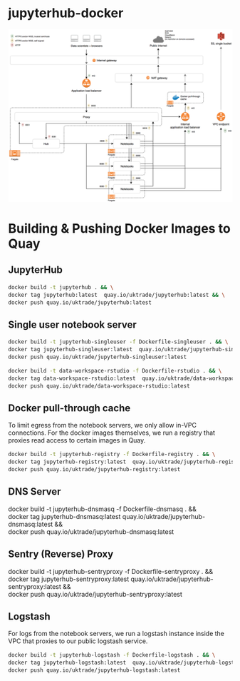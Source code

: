 # jupyterhub-docker

![JupyterHub components and connections](jupyterhub-components-and-connections.png)

# Building & Pushing Docker Images to Quay

## JupyterHub

```bash
docker build -t jupyterhub . && \
docker tag jupyterhub:latest  quay.io/uktrade/jupyterhub:latest && \
docker push quay.io/uktrade/jupyterhub:latest
```

## Single user notebook server

```bash
docker build -t jupyterhub-singleuser -f Dockerfile-singleuser . && \
docker tag jupyterhub-singleuser:latest  quay.io/uktrade/jupyterhub-singleuser:latest && \
docker push quay.io/uktrade/jupyterhub-singleuser:latest
```

```bash
docker build -t data-workspace-rstudio -f Dockerfile-rstudio . && \
docker tag data-workspace-rstudio:latest  quay.io/uktrade/data-workspace-rstudio:latest && \
docker push quay.io/uktrade/data-workspace-rstudio:latest
```

## Docker pull-through cache

To limit egress from the notebook servers, we only allow in-VPC connections. For the docker images themselves, we run a registry that proxies read access to certain images in Quay.

```bash
docker build -t jupyterhub-registry -f Dockerfile-registry . && \
docker tag jupyterhub-registry:latest  quay.io/uktrade/jupyterhub-registry:latest && \
docker push quay.io/uktrade/jupyterhub-registry:latest
```

## DNS Server

docker build -t jupyterhub-dnsmasq -f Dockerfile-dnsmasq . && \
docker tag jupyterhub-dnsmasq:latest  quay.io/uktrade/jupyterhub-dnsmasq:latest && \
docker push quay.io/uktrade/jupyterhub-dnsmasq:latest


## Sentry (Reverse) Proxy

docker build -t jupyterhub-sentryproxy -f Dockerfile-sentryproxy . && \
docker tag jupyterhub-sentryproxy:latest  quay.io/uktrade/jupyterhub-sentryproxy:latest && \
docker push quay.io/uktrade/jupyterhub-sentryproxy:latest


## Logstash

For logs from the notebook servers, we run a logstash instance inside the VPC that proxies to our public logstash service.

```bash
docker build -t jupyterhub-logstash -f Dockerfile-logstash . && \
docker tag jupyterhub-logstash:latest  quay.io/uktrade/jupyterhub-logstash:latest && \
docker push quay.io/uktrade/jupyterhub-logstash:latest
```
